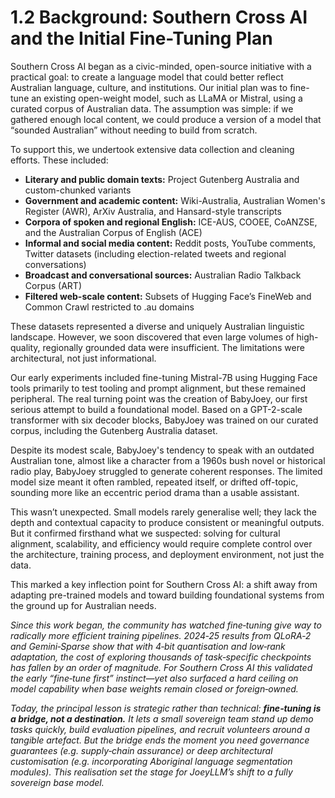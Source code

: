 # 1.2 Background: Southern Cross AI and the Initial Fine-Tuning Plan

Southern Cross AI began as a civic-minded, open-source initiative with a practical goal: to create a language model that could better reflect Australian language, culture, and institutions. Our initial plan was to fine-tune an existing open-weight model, such as LLaMA or Mistral, using a curated corpus of Australian data. The assumption was simple: if we gathered enough local content, we could produce a version of a model that “sounded Australian” without needing to build from scratch.

To support this, we undertook extensive data collection and cleaning efforts. These included:
- **Literary and public domain texts:** Project Gutenberg Australia and custom-chunked variants
- **Government and academic content:** Wiki-Australia, Australian Women's Register (AWR), ArXiv Australia, and Hansard-style transcripts
- **Corpora of spoken and regional English:** ICE-AUS, COOEE, CoANZSE, and the Australian Corpus of English (ACE)
- **Informal and social media content:** Reddit posts, YouTube comments, Twitter datasets (including election-related tweets and regional conversations)
- **Broadcast and conversational sources:** Australian Radio Talkback Corpus (ART)
- **Filtered web-scale content:** Subsets of Hugging Face’s FineWeb and Common Crawl restricted to .au domains

These datasets represented a diverse and uniquely Australian linguistic landscape. However, we soon discovered that even large volumes of high-quality, regionally grounded data were insufficient. The limitations were architectural, not just informational.

Our early experiments included fine-tuning Mistral-7B using Hugging Face tools primarily to test tooling and prompt alignment, but these remained peripheral. The real turning point was the creation of BabyJoey, our first serious attempt to build a foundational model. Based on a GPT-2-scale transformer with six decoder blocks, BabyJoey was trained on our curated corpus, including the Gutenberg Australia dataset.

Despite its modest scale, BabyJoey's tendency to speak with an outdated Australian tone, almost like a character from a 1960s bush novel or historical radio play, BabyJoey struggled to generate coherent responses. The limited model size meant it often rambled, repeated itself, or drifted off-topic, sounding more like an eccentric period drama than a usable assistant. 

This wasn’t unexpected. Small models rarely generalise well; they lack the depth and contextual capacity to produce consistent or meaningful outputs. But it confirmed firsthand what we suspected: solving for cultural alignment, scalability, and efficiency would require complete control over the architecture, training process, and deployment environment, not just the data.

This marked a key inflection point for Southern Cross AI: a shift away from adapting pre-trained models and toward building foundational systems from the ground up for Australian needs.

*Since this work began, the community has watched fine‑tuning give way to radically more efficient training pipelines. 2024‑25 results from QLoRA‑2 and Gemini‑Sparse show that with 4‑bit quantisation and low‑rank adaptation, the cost of exploring thousands of task‑specific checkpoints has fallen by an order of magnitude.  For Southern Cross AI this validated the early “fine‑tune first” instinct—yet also surfaced a hard ceiling on model capability when base weights remain closed or foreign‑owned.*

*Today, the principal lesson is strategic rather than technical: **fine‑tuning is a bridge, not a destination.** It lets a small sovereign team stand up demo tasks quickly, build evaluation pipelines, and recruit volunteers around a tangible artefact.  But the bridge ends the moment you need governance guarantees (e.g. supply‑chain assurance) or deep architectural customisation (e.g. incorporating Aboriginal language segmentation modules).  This realisation set the stage for JoeyLLM’s shift to a fully sovereign base model.*
